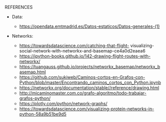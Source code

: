 REFERENCES

- Data:
 	- https://opendata.emtmadrid.es/Datos-estaticos/Datos-generales-(1)

- Networks:
 	- https://towardsdatascience.com/catching-that-flight-	visualizing-social-network-with-networkx-and-basemap-ce4a0d2eaea6
 	- https://ipython-books.github.io/142-drawing-flight-routes-with-networkx/
 	- https://tuangauss.github.io/projects/networkx_basemap/networkx_basemap.html
 	- https://github.com/sukiweb/Caminos-cortos-en-Grafos-con-Python/blob/master/Encontrando_caminos_cortos_con_Python.ipynb
 	- https://networkx.org/documentation/stable//reference/drawing.html
 	- http://micaminomaster.com.co/grafo-algoritmo/todo-trabajar-grafos-python/
 	- https://plotly.com/python/network-graphs/
 	- https://towardsdatascience.com/visualizing-protein-networks-in-python-58a9b51be9d5
